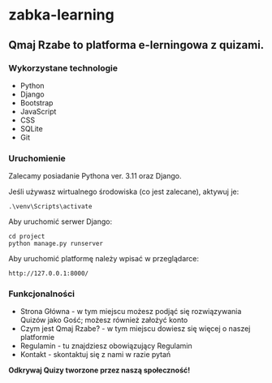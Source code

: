 # zabka-learning


## Qmaj Rzabe to platforma e-lerningowa z quizami.

### Wykorzystane technologie
- Python
- Django
- Bootstrap
- JavaScript
- CSS
- SQLite
- Git

### Uruchomienie

Zalecamy posiadanie Pythona ver. 3.11 oraz Django.

Jeśli używasz wirtualnego środowiska (co jest zalecane), aktywuj je:
```
.\venv\Scripts\activate
```

Aby uruchomić serwer Django:
```
cd project
python manage.py runserver
```


Aby uruchomić platformę należy wpisać w przeglądarce:
```
http://127.0.0.1:8000/
```



### Funkcjonalności



- Strona Główna - w tym miejscu możesz podjąć się rozwiązywania Quizów jako Gość; możesz również założyć konto
- Czym jest Qmaj Rzabe? - w tym miejscu dowiesz się więcej o naszej platformie
- Regulamin - tu znajdziesz obowiązujący Regulamin
- Kontakt - skontaktuj się z nami w razie pytań


<b>Odkrywaj Quizy tworzone przez naszą społeczność! 